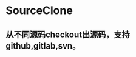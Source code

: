 # SourceClone
从不同源码checkout出源码，支持github,gitlab,svn。
------------------------------------------------
